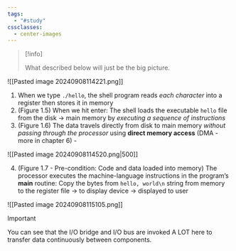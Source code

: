 ```yaml
---
tags:
  - "#study"
cssclasses:
  - center-images
---
```

> [!info]
> 
> What described below will just be the big picture.

![[Pasted image 20240908114221.png]]


1. When we type `./hello`, the shell program reads *each character* into a register then stores it in memory
2. (Figure 1.5) When we hit enter: The shell loads the executable `hello` file from the disk → main memory by *executing a sequence of instructions*
3. (Figure 1.6) The data travels directly from disk to main memory *without passing through the processor* using **direct memory access** (DMA - more in chapter 6) - 

![[Pasted image 20240908114520.png|500]]

4. (Figure 1.7 - Pre-condition: Code and data loaded into memory) The processor executes the machine-language instructions in the program’s **main** routine: Copy the bytes from `hello, world\n` string from memory to the register file → to display device → displayed to user

![[Pasted image 20240908115105.png]]


> [!important]
> 
> You can see that the I/O bridge and I/O bus are invoked A LOT here to transfer data continuously between components.


